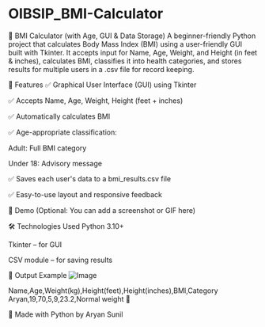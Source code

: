 # OIBSIP_BMI-Calculator

🧮 BMI Calculator (with Age, GUI & Data Storage)
A beginner-friendly Python project that calculates Body Mass Index (BMI) using a user-friendly GUI built with Tkinter. It accepts input for Name, Age, Weight, and Height (in feet & inches), calculates BMI, classifies it into health categories, and stores results for multiple users in a .csv file for record keeping.

🚀 Features
✅ Graphical User Interface (GUI) using Tkinter

✅ Accepts Name, Age, Weight, Height (feet + inches)

✅ Automatically calculates BMI

✅ Age-appropriate classification:

Adult: Full BMI category

Under 18: Advisory message

✅ Saves each user's data to a bmi_results.csv file

✅ Easy-to-use layout and responsive feedback

📸 Demo
(Optional: You can add a screenshot or GIF here)

🛠️ Technologies Used
Python 3.10+

Tkinter – for GUI

CSV module – for saving results

📂 Output Example
![Image](https://github.com/user-attachments/assets/9c0a553e-ab41-4b89-a09b-08555eaf4b1c)


Name,Age,Weight(kg),Height(feet),Height(inches),BMI,Category
Aryan,19,70,5,9,23.2,Normal weight 🙂

🙌 Made with Python by Aryan Sunil
